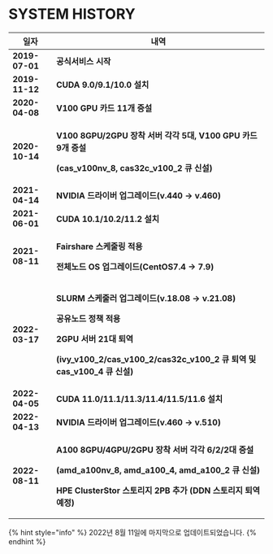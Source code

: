 # SYSTEM HISTORY



| 일자             | 내역                                                                                                                                                                                                                              |
| -------------- | ------------------------------------------------------------------------------------------------------------------------------------------------------------------------------------------------------------------------------- |
| **2019-07-01** | **공식서비스 시작**                                                                                                                                                                                                                    |
| **2019-11-12** | **CUDA 9.0/9.1/10.0 설치**                                                                                                                                                                                                        |
| **2020-04-08** |  **V100 GPU 카드 11개 증설**                                                                                                                                                                                                         |
| **2020-10-14** | <p><strong>V100 8GPU/2GPU 장착 서버 각각 5대, V100 GPU 카드 9개 증설</strong></p><p><strong>(cas_v100nv_8, cas32c_v100_2 큐 신설)</strong></p><p> </p>                                                                                         |
| **2021-04-14** | **NVIDIA 드라이버 업그레이드(v.440 → v.460)**                                                                                                                                                                                            |
| **2021-06-01** | **CUDA 10.1/10.2/11.2 설치**                                                                                                                                                                                                      |
| **2021-08-11** | <p><strong>Fairshare 스케줄링 적용</strong></p><p><strong>전체노드 OS 업그레이드(CentOS7.4 → 7.9)</strong></p><p> </p>                                                                                                                         |
| **2022-03-17** | <p><strong>SLURM 스케줄러 업그레이드(v.18.08 → v.21.08)</strong></p><p><strong>공유노드 정책 적용</strong></p><p><strong>2GPU 서버 21대 퇴역</strong></p><p><strong>(ivy_v100_2/cas_v100_2/cas32c_v100_2 큐 퇴역 및 cas_v100_4 큐 신설)</strong></p><p> </p> |
| **2022-04-05** | **CUDA 11.0/11.1/11.3/11.4/11.5/11.6 설치**                                                                                                                                                                                       |
| **2022-04-13** | **NVIDIA 드라이버 업그레이드(v.460 → v.510)**                                                                                                                                                                                            |
| **2022-08-11** | <p><strong>A100 8GPU/4GPU/2GPU 장착 서버 각각 6/2/2대 증설</strong></p><p><strong>(amd_a100nv_8, amd_a100_4, amd_a100_2 큐 신설)</strong></p><p><strong>HPE ClusterStor 스토리지 2PB 추가 (DDN 스토리지 퇴역 예정)</strong></p><p> </p>                   |



{% hint style="info" %}
2022년 8월 11일에 마지막으로 업데이트되었습니다.
{% endhint %}
